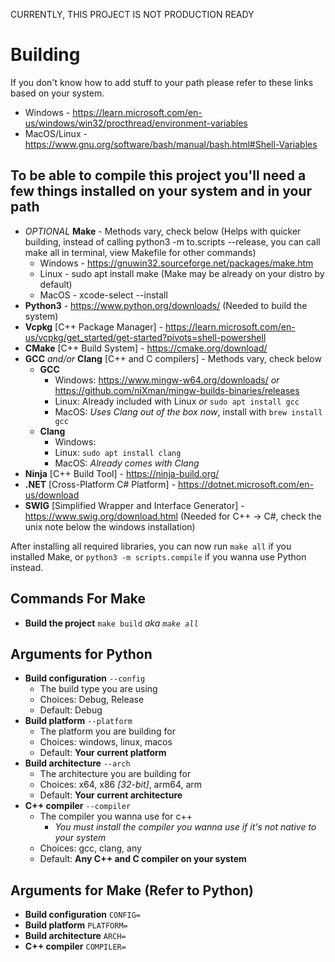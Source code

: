 CURRENTLY, THIS PROJECT IS NOT PRODUCTION READY

# Building

If you don't know how to add stuff to your path please refer to these links based on your system.

* Windows - https://learn.microsoft.com/en-us/windows/win32/procthread/environment-variables
* MacOS/Linux - https://www.gnu.org/software/bash/manual/bash.html#Shell-Variables

## To be able to compile this project you'll need a few things installed on your system and in your path
* *OPTIONAL* **Make** - Methods vary, check below (Helps with quicker building, instead of calling python3 -m to.scripts --release, you can call make all in terminal, view Makefile for other commands)
    * Windows - https://gnuwin32.sourceforge.net/packages/make.htm
    * Linux - sudo apt install make (Make may be already on your distro by default)
    * MacOS - xcode-select --install
* **Python3** - https://www.python.org/downloads/ (Needed to build the system)
* **Vcpkg** [C++ Package Manager] - https://learn.microsoft.com/en-us/vcpkg/get_started/get-started?pivots=shell-powershell
* **CMake** [C++ Build System] - https://cmake.org/download/
* **GCC** *and/or* **Clang** [C++ and C compilers] - Methods vary, check below
    * **GCC**
        * Windows: https://www.mingw-w64.org/downloads/ *or* https://github.com/niXman/mingw-builds-binaries/releases
        * Linux: Already included with Linux *or* `sudo apt install gcc`
        * MacOS: *Uses Clang out of the box now*, install with `brew install gcc`
    * **Clang**
        * Windows: 
        * Linux: `sudo apt install clang`
        * MacOS: *Already comes with Clang*
* **Ninja** [C++ Build Tool] - https://ninja-build.org/
* **.NET** [Cross-Platform C# Platform] - https://dotnet.microsoft.com/en-us/download
* **SWIG** [Simplified Wrapper and Interface Generator] - https://www.swig.org/download.html (Needed for C++ -> C#, check the unix note below the windows installation)

After installing all required libraries, you can now run `make all` if you installed Make, or `python3 -m scripts.compile` if you wanna use Python instead.

## Commands For Make
* **Build the project** `make build` *aka `make all`*

## Arguments for Python
* **Build configuration** `--config`
    * The build type you are using
    * Choices: Debug, Release
    * Default: Debug
* **Build platform** `--platform`
    * The platform you are building for
    * Choices: windows, linux, macos
    * Default: **Your current platform**
* **Build architecture** `--arch`
    * The architecture you are building for
    * Choices: x64, x86 *[32-bit]*, arm64, arm
    * Default: **Your current architecture**
* **C++ compiler** `--compiler`
    * The compiler you wanna use for c++
        * *You must install the compiler you wanna use if it's not native to your system*
    * Choices: gcc, clang, any
    * Default: **Any C++ and C compiler on your system**

## Arguments for Make (Refer to Python)
* **Build configuration** `CONFIG=`
* **Build platform** `PLATFORM=`
* **Build architecture** `ARCH=`
* **C++ compiler** `COMPILER=`